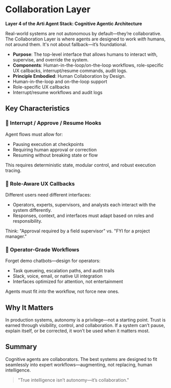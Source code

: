 # Collaboration Layer

**Layer 4 of the Arti Agent Stack: Cognitive Agentic Architecture**

Real-world systems are not autonomous by default—they’re collaborative. The Collaboration Layer is where agents are designed to work *with* humans, not around them. It's not about fallback—it’s foundational.

- **Purpose**: The top-level interface that allows humans to interact with, supervise, and override the system.
- **Components**: Human-in-the-loop/on-the-loop workflows, role-specific UX callbacks, interrupt/resume commands, audit logs.
- **Principle Embodied**: Human Collaboration by Design.
- Human-in-the-loop and on-the-loop support  
- Role-specific UX callbacks  
- Interrupt/resume workflows and audit logs  

## Key Characteristics

### 🛑 Interrupt / Approve / Resume Hooks

Agent flows must allow for:

* Pausing execution at checkpoints
* Requiring human approval or correction
* Resuming without breaking state or flow

This requires deterministic state, modular control, and robust execution tracing.

### 🧠 Role-Aware UX Callbacks

Different users need different interfaces:

* Operators, experts, supervisors, and analysts each interact with the system differently.
* Responses, context, and interfaces must adapt based on roles and responsibility.

Think: "Approval required by a field supervisor" vs. "FYI for a project manager."

### 🧰 Operator-Grade Workflows

Forget demo chatbots—design for operators:

* Task queueing, escalation paths, and audit trails
* Slack, voice, email, or native UI integration
* Interfaces optimized for attention, not entertainment

Agents must fit *into* the workflow, not force new ones.

## Why It Matters

In production systems, autonomy is a privilege—not a starting point. Trust is earned through visibility, control, and collaboration. If a system can’t pause, explain itself, or be corrected, it won’t be used when it matters most.

## Summary

Cognitive agents are collaborators. The best systems are designed to fit seamlessly into expert workflows—augmenting, not replacing, human intelligence.

> "True intelligence isn’t autonomy—it’s collaboration."

